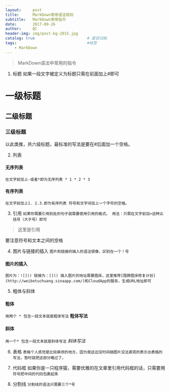 ```yaml
---
layout:     post                   
title:      MarkDown常用语法规则 
subtitle:   MarkDown常用指令
date:       2017-09-26              
author:     QC                      
header-img: img/post-bg-2015.jpg    
catalog: true                       # 是否归档
tags:                               #标签
    - MarkDown
--- 
```

>MarkDown语法中常用的指令

1. 标题
如果一段文字被定义为标题只需在前面加上#即可
# 一级标题
## 二级标题
### 三级标题
以此类推，共六级标题，最标准的写法是要在#后面加一个空格。

2. 列表
#### 无序列表
`在文字前加上-或者*即为无序列表
    * 1
    * 2
    * 3`
#### 有序列表
`在文字前加上1. 2.3.即为有序列表
符号和文字间加上一个字符的空格。`

3. 引用
`如果你需要引用别处的句子就需要使用引用的格式。
用法：只需在文字前加>这种尖括号（大于号）即可`
> 这里是引用

要注意符号和文本之间的空格

4. 图片与链接的插入
`图片和链接的插入的语法很像，区别在一个！号`
#### 图片的插入
`图片为：![]()
链接为：[]()
插入图片的地址需要图床，这里推荐[围脖图床修复计划](http://weibotuchuang.sinaapp.com/)和CloudApp的服务，生成URL地址即可`

5. 粗体与斜体
#### 粗体
`用两个 * 包含一段文本就是粗体写法`
**粗体写法**
#### 斜体
`用一个* 包含一段文本就是斜体写法`
*斜体写法*

6. 表格
`表格个人感觉是比较麻烦的地方，因为我这边没时间搞图片没法直观的表示出表格的写法，暂时就把这部分略过了。`

7. 代码框
如果你是一只程序猿，需要优雅的在文章里引用代码框的话，只需要用`符号把中间的代码包裹起来`

8. 分割线
`分割线的语法只需要三个*号`

